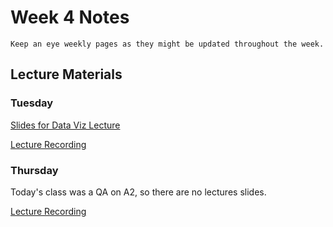 Week 4 Notes
============================

```{note}
Keep an eye weekly pages as they might be updated throughout the week.
```

## Lecture Materials

### Tuesday

<a href="../resources/10_18_22-data_viz.pdf" >Slides for Data Viz Lecture</a>

[Lecture Recording](https://uci.yuja.com/V/Video?v=6186069&node=27577703&a=544358547&autoplay=1)

### Thursday

Today's class was a QA on A2, so there are no lectures slides.

[Lecture Recording](https://uci.yuja.com/V/Video?v=6199703&node=27632557&a=905861751&autoplay=1)


